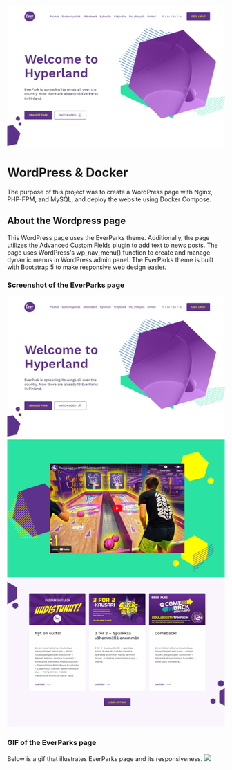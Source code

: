 <img src="/wordpress/wp-content/uploads/2023/06/everparks-main-view.png">

# WordPress & Docker

The purpose of this project was to create a WordPress page with Nginx, PHP-FPM, and MySQL, and deploy the website using Docker Compose. 

## About the Wordpress page

This WordPress page uses the EverParks theme. Additionally, the page utilizes the Advanced Custom Fields plugin to add text to news posts. The page uses WordPress's wp_nav_menu() function to create and manage dynamic menus in WordPress admin panel. The EverParks theme is built with Bootstrap 5 to make responsive web design easier.

### Screenshot of the EverParks page
<img src="/wordpress/wp-content/uploads/2023/06/everparks-page.png">

### GIF of the EverParks page
Below is a gif that illustrates EverParks page and its responsiveness.
<img src="/wordpress/wp-content/uploads/2023/06/everparks-page.gif">